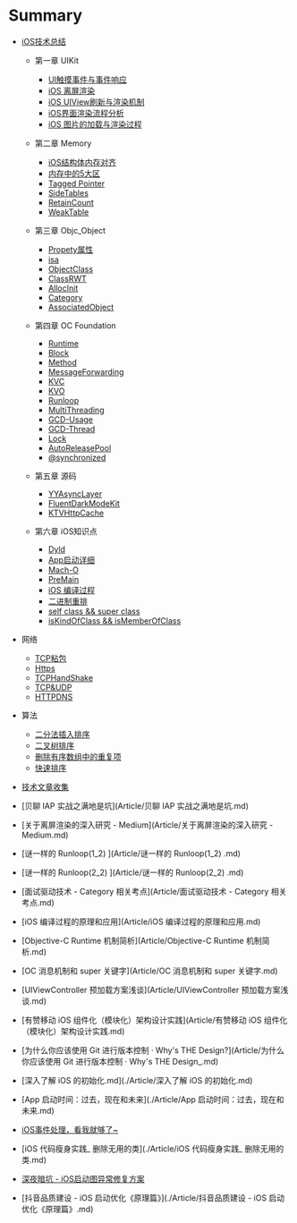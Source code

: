 # Summary

* [iOS技术总结](iOS/ReadME.md)

  * 第一章 UIKit

    * [UI触摸事件与事件响应](iOS/UIKit/UIResponder.md)
    * [iOS 离屏渲染](iOS/UIKit/UIOffScreenRendering.md)
    * [iOS UIView刷新与渲染机制](iOS/UIKit/UIViewRender.md)
    * [iOS界面渲染流程分析](iOS/UIKit/UIViewRenderProcess.md)
    * [iOS 图片的加载与渲染过程](iOS/UIKit/UIImageRender.md)

  * 第二章 Memory

    * [iOS结构体内存对齐](iOS/Memory/StructMemoryAligned.md)
    * [内存中的5大区](iOS/Memory/MemoryFiveMainSection.md)
    * [Tagged Pointer](iOS/Memory/TaggedPointer.md)
    * [SideTables](iOS/Memory/SideTables.md)
    * [RetainCount](iOS/Memory/RetainCount.md)
    * [WeakTable](iOS/Memory/WeakTable.md)

  * 第三章 Objc_Object
  
    * [Propety属性](iOS/Objc_Object/Property.md) 
    * [isa](iOS/Objc_Object/isa.md)
    * [ObjectClass](iOS/Objc_Object/ObjectClass.md)
    * [ClassRWT](iOS/Objc_Object/ClassRWT.md)
    * [AllocInit](iOS/Objc_Object/OCAllocInit.md)
    * [Category](iOS/Objc_Object/Category.md)
    * [AssociatedObject](iOS/Objc_Object/AssociatedObject.md)

  * 第四章 OC Foundation
  
    * [Runtime](iOS/OCFoundation/Runtime.md)
    * [Block](iOS/OCFoundation/Block.md)
    * [Method](iOS/OCFoundation/Method.md)
    * [MessageForwarding](iOS/OCFoundation/MessageForwarding.md)
    * [KVC](iOS/OCFoundation/KVC.md)
    * [KVO](iOS/OCFoundation/KVO.md)
    * [Runloop](iOS/OCFoundation/Runloop.md)
    * [MultiThreading](iOS/OCFoundation/MultiThreading.md)
    * [GCD-Usage](iOS/OCFoundation/GCDUsage.md)
    * [GCD-Thread](iOS/OCFoundation/GCDThread.md)
    * [Lock](iOS/OCFoundation/Lock.md)
    * [AutoReleasePool](iOS/OCFoundation/AutoReleasePool.md)
    * [@synchronized](iOS/OCFoundation/@synchronized.md)
  
  * 第五章 源码
  
    * [YYAsyncLayer](iOS/SourceCode/YYASyncLayer.md)
    * [FluentDarkModeKit ](iOS/SourceCode/FluentDarkModeKit.md)
    * [KTVHttpCache](iOS/SourceCode/KTVHttpCache.md)
    
  * 第六章 iOS知识点

    * [Dyld](iOS/Knowledge/Dyld.md)
    * [App启动详细](iOS/Knowledge/AppLaunchDetail.md)
    * [Mach-O](iOS/Knowledge/MachO.md)
    * [PreMain](iOS/Knowledge/PreMain.md)
    * [iOS 编译过程](iOS/Knowledge/Complie.md)
    * [二进制重排](iOS/Knowledge/BinaryOrder.md)
    * [self class && super class](./iOS/Knowledge/RuntimeSuper.md)
    * [isKindOfClass && isMemberOfClass](./iOS/Knowledge/RuntimeCls.md)


* 网络
  
    * [TCP粘包](Network/TCPMessageFrame.md)
    * [Https](Network/Https.md)
    * [TCPHandShake](Network/TCPHandShake.md)
    * [TCP&UDP](Network/TCPUDP.md)
    * [HTTPDNS](./Network/HTTPDNS.md)

* 算法

    * [二分法插入排序](./Algorithm/BinaryInsertSort.md)
    * [二叉树排序](./Algorithm/BinarySort.md)
    * [删除有序数组中的重复项](./Algorithm/remove-duplicates-from-sorted-array.md)
    * [快速排序](./Algorithm/QuickSort.md)



-  [技术文章收集](Article/ReadME.md)

  - [贝聊 IAP 实战之满地是坑](Article/贝聊 IAP 实战之满地是坑.md)

  - [关于离屏渲染的深入研究  - Medium](Article/关于离屏渲染的深入研究  - Medium.md)

  - [谜一样的 Runloop(1_2) ](Article/谜一样的 Runloop(1_2) .md)

  - [谜一样的 Runloop(2_2) ](Article/谜一样的 Runloop(2_2) .md)

  - [面试驱动技术 - Category 相关考点](Article/面试驱动技术 - Category 相关考点.md)

  - [iOS 编译过程的原理和应用](Article/iOS 编译过程的原理和应用.md)

  - [Objective-C Runtime 机制简析](Article/Objective-C Runtime 机制简析.md)

  - [OC 消息机制和 super 关键字](Article/OC 消息机制和 super 关键字.md)

  - [UIViewController 预加载方案浅谈](Article/UIViewController 预加载方案浅谈.md)

  - [有赞移动 iOS 组件化（模块化）架构设计实践](Article/有赞移动 iOS 组件化（模块化）架构设计实践.md)

  - [为什么你应该使用 Git 进行版本控制 · Why's THE Design?](Article/为什么你应该使用 Git 进行版本控制 · Why's THE Design_.md)

  - [深入了解 iOS 的初始化.md](./Article/深入了解 iOS 的初始化.md)

  - [App 启动时间：过去，现在和未来](./Article/App 启动时间：过去，现在和未来.md)

  - [iOS事件处理，看我就够了~](./Article/iOSUIResponderChain.md)

  - [iOS 代码瘦身实践_ 删除无用的类](./Article/iOS 代码瘦身实践_ 删除无用的类.md)

  - [深夜暗坑 - iOS启动图异常修复方案](./Article/iOSLaunchScreenBug.md)

  - [抖音品质建设 - iOS 启动优化《原理篇》](./Article/抖音品质建设 - iOS 启动优化《原理篇》.md)

    
  
  



